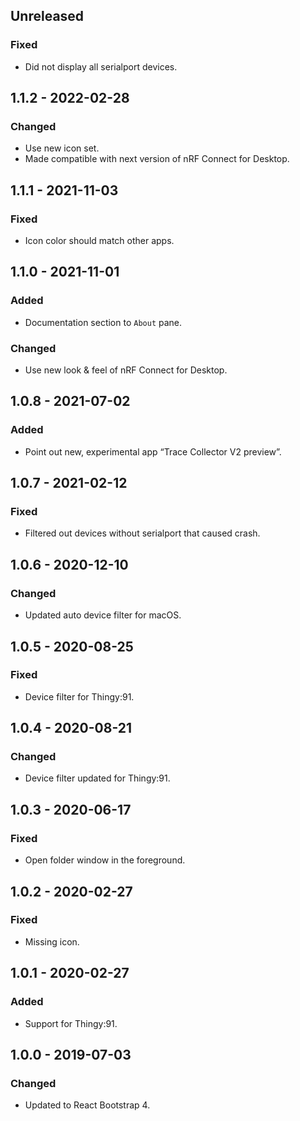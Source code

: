 ## Unreleased

### Fixed

-   Did not display all serialport devices.

## 1.1.2 - 2022-02-28

### Changed

-   Use new icon set.
-   Made compatible with next version of nRF Connect for Desktop.

## 1.1.1 - 2021-11-03

### Fixed

-   Icon color should match other apps.

## 1.1.0 - 2021-11-01

### Added

-   Documentation section to `About` pane.

### Changed

-   Use new look & feel of nRF Connect for Desktop.

## 1.0.8 - 2021-07-02

### Added

-   Point out new, experimental app “Trace Collector V2 preview”.

## 1.0.7 - 2021-02-12

### Fixed

-   Filtered out devices without serialport that caused crash.

## 1.0.6 - 2020-12-10

### Changed

-   Updated auto device filter for macOS.

## 1.0.5 - 2020-08-25

### Fixed

-   Device filter for Thingy:91.

## 1.0.4 - 2020-08-21

### Changed

-   Device filter updated for Thingy:91.

## 1.0.3 - 2020-06-17

### Fixed

-   Open folder window in the foreground.

## 1.0.2 - 2020-02-27

### Fixed

-   Missing icon.

## 1.0.1 - 2020-02-27

### Added

-   Support for Thingy:91.

## 1.0.0 - 2019-07-03

### Changed

-   Updated to React Bootstrap 4.
